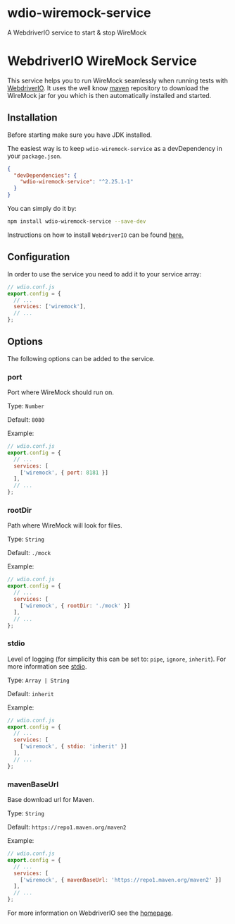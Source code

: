 # wdio-wiremock-service
A WebdriverIO service to start &amp; stop WireMock

WebdriverIO WireMock Service
=======================================

 This service helps you to run WireMock seamlessly when running tests with [WebdriverIO](https://webdriver.io). It uses the well know [maven](https://mvnrepository.com/repos/central) repository to download the WireMock jar for you which is then automatically installed and started.

## Installation

Before starting make sure you have JDK installed.

The easiest way is to keep `wdio-wiremock-service` as a devDependency in your `package.json`.

```json
{
  "devDependencies": {
    "wdio-wiremock-service": "^2.25.1-1"
  }
}
```

You can simply do it by:

```bash
npm install wdio-wiremock-service --save-dev
```

Instructions on how to install `WebdriverIO` can be found [here.](https://webdriver.io/docs/gettingstarted.html)

## Configuration

In order to use the service you need to add it to your service array:

```js
// wdio.conf.js
export.config = {
  // ...
  services: ['wiremock'],
  // ...
};
```

## Options

The following options can be added to the service.

### port
Port where WireMock should run on.

Type: `Number`

Default: `8080`

Example:
```js
// wdio.conf.js
export.config = {
  // ...
  services: [
    ['wiremock', { port: 8181 }]
  ],
  // ...
};
```

### rootDir
Path where WireMock will look for files.

Type: `String`

Default: `./mock`

Example:
```js
// wdio.conf.js
export.config = {
  // ...
  services: [
    ['wiremock', { rootDir: './mock' }]
  ],
  // ...
};
```

### stdio
Level of logging (for simplicity this can be set to: `pipe`, `ignore`, `inherit`).
For more information see [stdio](https://nodejs.org/api/child_process.html#child_process_options_stdio).

Type: `Array | String`

Default: `inherit`

Example:
```js
// wdio.conf.js
export.config = {
  // ...
  services: [
    ['wiremock', { stdio: 'inherit' }]
  ],
  // ...
};
```

### mavenBaseUrl
Base download url for Maven.

Type: `String`

Default: `https://repo1.maven.org/maven2`

Example:
```js
// wdio.conf.js
export.config = {
  // ...
  services: [
    ['wiremock', { mavenBaseUrl: 'https://repo1.maven.org/maven2' }]
  ],
  // ...
};
```

For more information on WebdriverIO see the [homepage](https://webdriver.io).